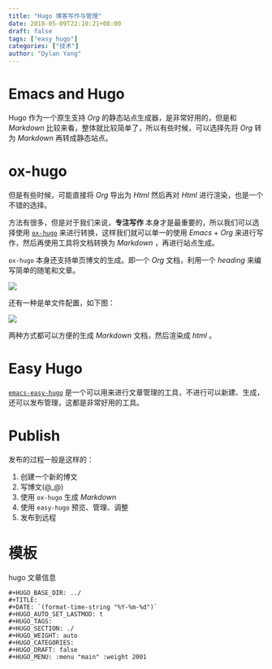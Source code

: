```yaml
---
title: "Hugo 博客写作与管理"
date: 2018-05-09T22:10:21+08:00
draft: false
tags: ["easy hugo"]
categories: ["技术"]
author: "Dylan Yang"
---
```


# Emacs and Hugo

Hugo 作为一个原生支持 *Org* 的静态站点生成器，是非常好用的，但是和 *Markdown* 比较来看，整体就比较简单了，所以有些时候，可以选择先将 *Org* 转为 *Markdown* 再转成静态站点。

<!--more-->

# ox-hugo

但是有些时候，可能直接将 *Org* 导出为 *Html* 然后再对 *Html* 进行渲染，也是一个不错的选择。

方法有很多，但是对于我们来说，**专注写作** 本身才是最重要的，所以我们可以选择使用 [`ox-hugo`](https://ox-hugo.scripter.co/) 来进行转换，这样我们就可以单一的使用 *Emacs* + *Org* 来进行写作，然后再使用工具将文档转换为 *Markdown* ，再进行站点生成。

`ox-hugo` 本身还支持单页博文的生成。即一个 *Org* 文档，利用一个 *heading* 来编写简单的随笔和文章。

![](/images/one-post-per-file.png)

还有一种是单文件配置，如下图：

![](/images/one-post-per-subtree.png)

两种方式都可以方便的生成 *Markdown* 文档，然后渲染成 *html* 。

# Easy Hugo

[`emacs-easy-hugo`](https://github.com/masasam/emacs-easy-hugo) 是一个可以用来进行文章管理的工具，不进行可以新建、生成，还可以发布管理，这都是非常好用的工具。

# Publish

发布的过程一般是这样的：

1. 创建一个新的博文
2. 写博文(@_@)
3. 使用 `ox-hugo` 生成 *Markdown*
4. 使用 `easy-hugo` 预览、管理、调整
5. 发布到远程

# 模板

hugo 文章信息

``` text
#+HUGO_BASE_DIR: ../
#+TITLE: 
#+DATE: `(format-time-string "%Y-%m-%d")`
#+HUGO_AUTO_SET_LASTMOD: t
#+HUGO_TAGS: 
#+HUGO_SECTION: ./
#+HUGO_WEIGHT: auto
#+HUGO_CATEGORIES: 
#+HUGO_DRAFT: false
#+HUGO_MENU: :menu "main" :weight 2001
```